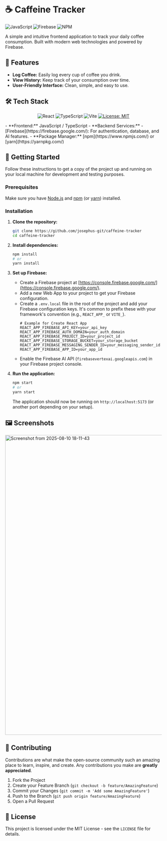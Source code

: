 # ☕ Caffeine Tracker

![JavaScript](https://img.shields.io/badge/JavaScript-F7DF1E?style=for-the-badge&logo=javascript&logoColor=black)
![Firebase](https://img.shields.io/badge/Firebase-FFCA28?style=for-the-badge&logo=firebase&logoColor=black)
![NPM](https://img.shields.io/badge/npm-CB3837?style=for-the-badge&logo=npm&logoColor=white)


A simple and intuitive frontend application to track your daily coffee consumption. Built with modern web technologies and powered by Firebase.

## 🌟 Features

-   **Log Coffee:** Easily log every cup of coffee you drink.
-   **View History:** Keep track of your consumption over time.
-   **User-Friendly Interface:** Clean, simple, and easy to use.

## 🛠️ Tech Stack

<p align="center">
  <img src="https://img.shields.io/badge/react-%2320232a.svg?style=for-the-badge&logo=react&logoColor=%2361DAFB" alt="React"/>
  <img src="https://img.shields.io/badge/typescript-%23007ACC.svg?style=for-the-badge&logo=typescript&logoColor=white" alt="TypeScript"/>
  <img src="https://img.shields.io/badge/vite-%23646CFF.svg?style=for-the-badge&logo=vite&logoColor=white" alt="Vite"/>
  <a href="LICENSE.md"><img src="https://img.shields.io/badge/License-MIT-yellow.svg?style=for-the-badge" alt="License: MIT"/></a>
</p>
-   **Frontend:** JavaScript / TypeScript
-   **Backend Services:**
    -   [Firebase](https://firebase.google.com/): For authentication, database, and AI features.
-   **Package Manager:** [npm](https://www.npmjs.com/) or [yarn](https://yarnpkg.com/)

## 🚀 Getting Started

Follow these instructions to get a copy of the project up and running on your local machine for development and testing purposes.

### Prerequisites

Make sure you have [Node.js](https://nodejs.org/) and [npm](https://www.npmjs.com/get-npm) (or [yarn](https://yarnpkg.com/)) installed.

### Installation

1.  **Clone the repository:**
    ```sh
    git clone https://github.com/josephus-git/caffeine-tracker
    cd caffeine-tracker
    ```

2.  **Install dependencies:**
    ```sh
    npm install
    # or
    yarn install
    ```

3.  **Set up Firebase:**
    -   Create a Firebase project at [https://console.firebase.google.com/](https://console.firebase.google.com/).
    -   Add a new Web App to your project to get your Firebase configuration.
    -   Create a `.env.local` file in the root of the project and add your Firebase configuration keys. It's common to prefix these with your framework's convention (e.g., `REACT_APP_` or `VITE_`).
        ```env
        # Example for Create React App
        REACT_APP_FIREBASE_API_KEY=your_api_key
        REACT_APP_FIREBASE_AUTH_DOMAIN=your_auth_domain
        REACT_APP_FIREBASE_PROJECT_ID=your_project_id
        REACT_APP_FIREBASE_STORAGE_BUCKET=your_storage_bucket
        REACT_APP_FIREBASE_MESSAGING_SENDER_ID=your_messaging_sender_id
        REACT_APP_FIREBASE_APP_ID=your_app_id
        ```
    -   Enable the Firebase AI API (`firebasevertexai.googleapis.com`) in your Firebase project console.

4.  **Run the application:**
    ```sh
    npm start
    # or
    yarn start
    ```
    The application should now be running on `http://localhost:5173` (or another port depending on your setup).

## 🖼️ Screenshots

<img width="1916" height="964" alt="Screenshot from 2025-08-10 18-11-43" src="https://github.com/user-attachments/assets/8104547a-607d-478e-8762-9128c8e3c059" />


## 🤝 Contributing

Contributions are what make the open-source community such an amazing place to learn, inspire, and create. Any contributions you make are **greatly appreciated**.

1.  Fork the Project
2.  Create your Feature Branch (`git checkout -b feature/AmazingFeature`)
3.  Commit your Changes (`git commit -m 'Add some AmazingFeature'`)
4.  Push to the Branch (`git push origin feature/AmazingFeature`)
5.  Open a Pull Request

## 📜 License

This project is licensed under the MIT License - see the `LICENSE` file for details.
